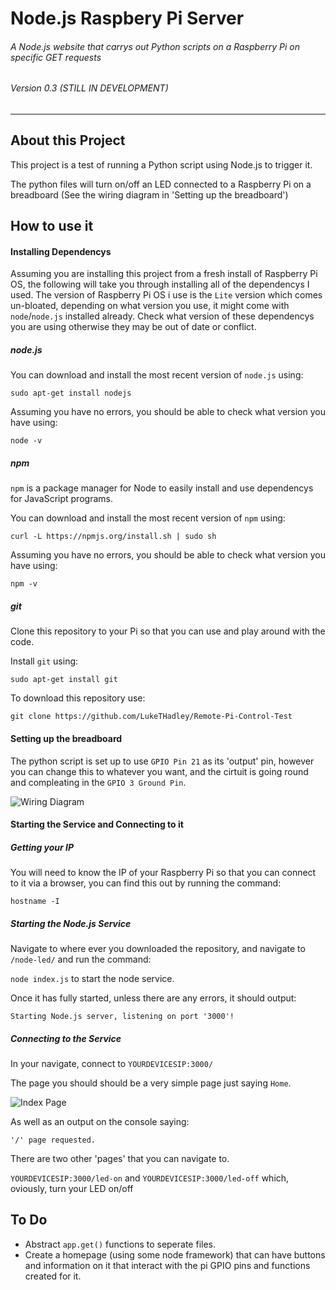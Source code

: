# Node.js Raspbery Pi Server
###### A Node.js website that carrys out Python scripts on a Raspberry Pi on specific GET requests
###### Version 0.3 (STILL IN DEVELOPMENT)
---

## About this Project

This project is a test of running a Python script using Node.js to trigger it.

The python files will turn on/off an LED connected to a Raspberry Pi on a breadboard (See the wiring diagram in 'Setting up the breadboard')


## How to use it

#### Installing Dependencys

Assuming you are installing this project from a fresh install of Raspberry Pi OS, the following will take you through installing all of the dependencys I used.
The version of Raspberry Pi OS i use is the `Lite` version which comes un-bloated, depending on what version you use, it might come with `node`/`node.js` installed already. Check what version of these dependencys you are using otherwise they may be out of date or conflict.

##### node.js

You can download and install the most recent version of `node.js` using:

`sudo apt-get install nodejs`

Assuming you have no errors, you should be able to check what version you have using:

`node -v`

##### npm

`npm` is a package manager for Node to easily install and use dependencys for JavaScript programs.

You can download and install the most recent version of `npm` using:

`curl -L https://npmjs.org/install.sh | sudo sh`

Assuming you have no errors, you should be able to check what version you have using:

`npm -v`

##### git

Clone this repository to your Pi so that you can use and play around with the code.

Install `git` using:

`sudo apt-get install git`

To download this repository use:

`git clone https://github.com/LukeTHadley/Remote-Pi-Control-Test`

#### Setting up the breadboard

The python script is set up to use `GPIO Pin 21` as its 'output' pin, however you can change this to whatever you want, and the cirtuit is going round and compleating in the `GPIO 3 Ground Pin`.

![Wiring Diagram](https://imgur.com/9fRgvvN.png "Wiring Diagram")

#### Starting the Service and Connecting to it

##### Getting your IP

You will need to know the IP of your Raspberry Pi so that you can connect to it via a browser, you can find this out by running the command:

`hostname -I`

##### Starting the Node.js Service

Navigate to where ever you downloaded the repository, and navigate to `/node-led/` and run the command:

`node index.js` to start the node service.

Once it has fully started, unless there are any errors, it should output:

`Starting Node.js server, listening on port '3000'!`

##### Connecting to the Service

In your navigate, connect to `YOURDEVICESIP:3000/`

The page you should should be a very simple page just saying `Home`.

![Index Page](https://i.imgur.com/FiOwXqb.png "index page")

As well as an output on the console saying:

`'/' page requested.`

There are two other 'pages' that you can navigate to.

`YOURDEVICESIP:3000/led-on` and `YOURDEVICESIP:3000/led-off` which, oviously, turn your LED on/off


## To Do
* Abstract `app.get()` functions to seperate files.
* Create a homepage (using some node framework) that can have buttons and information on it that interact with the pi GPIO pins and functions created for it.
